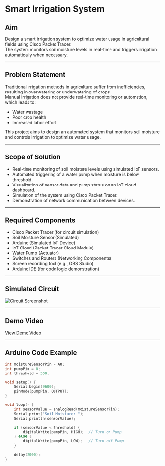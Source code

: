 
# Smart Irrigation System

## Aim
Design a smart irrigation system to optimize water usage in agricultural fields using Cisco Packet Tracer.  
The system monitors soil moisture levels in real-time and triggers irrigation automatically when necessary.

---

## Problem Statement
Traditional irrigation methods in agriculture suffer from inefficiencies, resulting in overwatering or underwatering of crops.  
Manual irrigation does not provide real-time monitoring or automation, which leads to:
- Water wastage
- Poor crop health
- Increased labor effort

This project aims to design an automated system that monitors soil moisture and controls irrigation to optimize water usage.

---

## Scope of Solution
- Real-time monitoring of soil moisture levels using simulated IoT sensors.
- Automated triggering of a water pump when moisture is below threshold.
- Visualization of sensor data and pump status on an IoT cloud dashboard.
- Simulation of the system using Cisco Packet Tracer.
- Demonstration of network communication between devices.

---

## Required Components
- Cisco Packet Tracer (for circuit simulation)
- Soil Moisture Sensor (Simulated)
- Arduino (Simulated IoT Device)
- IoT Cloud (Packet Tracer Cloud Module)
- Water Pump (Actuator)
- Switches and Routers (Networking Components)
- Screen recording tool (e.g., OBS Studio)
- Arduino IDE (for code logic demonstration)

---

## Simulated Circuit
![Circuit Screenshot](Images/circuit_screenshot.png)

---

## Demo Video
[View Demo Video](Demo-Video.mp4)

---

## Arduino Code Example
```cpp
int moistureSensorPin = A0;
int pumpPin = 8;
int threshold = 300;

void setup() {
    Serial.begin(9600);
    pinMode(pumpPin, OUTPUT);
}

void loop() {
    int sensorValue = analogRead(moistureSensorPin);
    Serial.print("Soil Moisture: ");
    Serial.println(sensorValue);

    if (sensorValue < threshold) {
        digitalWrite(pumpPin, HIGH);  // Turn on Pump
    } else {
        digitalWrite(pumpPin, LOW);   // Turn off Pump
    }

    delay(2000);
}
